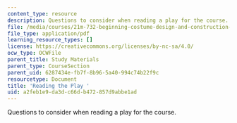 ```yaml
---
content_type: resource
description: Questions to consider when reading a play for the course.
file: /media/courses/21m-732-beginning-costume-design-and-construction-fall-2008/a2feb1e9da3dc66db472857d9abbe1ad_play_q.pdf
file_type: application/pdf
learning_resource_types: []
license: https://creativecommons.org/licenses/by-nc-sa/4.0/
ocw_type: OCWFile
parent_title: Study Materials
parent_type: CourseSection
parent_uid: 6287434e-fb7f-8b96-5a40-994c74b22f9c
resourcetype: Document
title: 'Reading the Play '
uid: a2feb1e9-da3d-c66d-b472-857d9abbe1ad
---
```

Questions to consider when reading a play for the course.